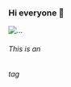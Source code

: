 ### Hi everyone 👋
![...](https://upload.wikimedia.org/wikipedia/commons/1/17/Google-flutter-logo.png)
###### This is an <h6> tag
